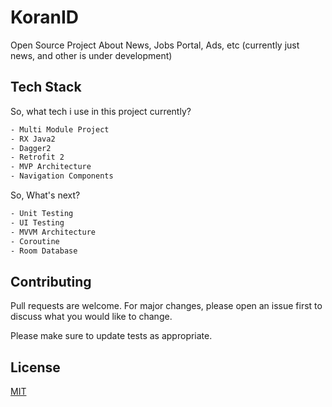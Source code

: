 # KoranID
Open Source Project About News, Jobs Portal, Ads, etc (currently just news, and other is under development)

## Tech Stack
So, what tech i use in this project currently?

```bash
- Multi Module Project
- RX Java2
- Dagger2
- Retrofit 2
- MVP Architecture
- Navigation Components
```

So, What's next?

```bash
- Unit Testing
- UI Testing
- MVVM Architecture
- Coroutine
- Room Database
```

## Contributing
Pull requests are welcome. For major changes, please open an issue first to discuss what you would like to change.

Please make sure to update tests as appropriate.

## License
[MIT](https://choosealicense.com/licenses/mit/)
